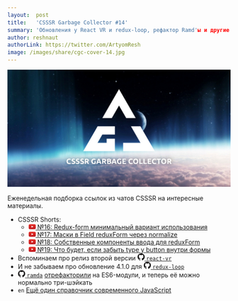 ```yaml
---
layout:  post
title:   'CSSSR Garbage Collector #14'
summary: 'Обновления у React VR и redux-loop, рефактор Ramd'ы и другие интересные материалы из наших чатов'
author: reshnaut
authorLink: https://twitter.com/ArtyomResh
image: /images/share/cgc-cover-14.jpg
---
```


[github]: /images/icons/github.png
[medium]: /images/icons/medium.png
[yt]: /images/icons/youtube.png

![CSSSR Garbage Collector](/images/share/cgc-cover-14.jpg)

Еженедельная подборка ссылок из чатов CSSSR на интересные материалы.
- CSSSR Shorts:
    - [![yt] №16: Redux-form минимальный вариант использования](https://youtu.be/wlXWYztWdUE?list=PLLtDv0NfxtZxP4kESksdaHyN3ss4nsONz)
    - [![yt] №17: Маски в Field reduxForm через normalize](https://youtu.be/IwN60s1i4QY?list=PLLtDv0NfxtZxP4kESksdaHyN3ss4nsONz)
    - [![yt] №18: Собственные компоненты ввода для reduxForm](https://youtu.be/_4jTtD7UyH0?list=PLLtDv0NfxtZxP4kESksdaHyN3ss4nsONz)
    - [![yt] №19: Что будет, если забыть type у button внутри формы](https://youtu.be/sS_vafrVJ8s?list=PLLtDv0NfxtZxP4kESksdaHyN3ss4nsONz)
- Вспоминаем про релиз второй версии [![github] `react-vr`](https://github.com/facebook/react-vr/releases/tag/v2.0.0)
- И не забываем про обновление 4.1.0 для [![github] `redux-loop`](https://github.com/redux-loop/redux-loop/releases/tag/v4.1.0)
- [![github] `ramda`](https://github.com/ramda/ramda) [отрефакторили](https://github.com/ramda/ramda/issues/2319) на ES6-модули, и теперь её можно нормально три-шэйкать
- `en` [Ещё один справочник современного JavaScript](https://mbeaudru.github.io/modern-js-cheatsheet/)

